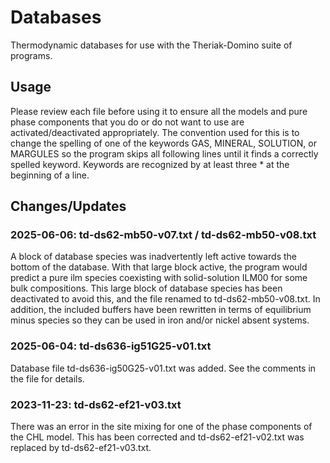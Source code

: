 # Databases
Thermodynamic databases for use with the Theriak-Domino suite of programs.

## Usage
Please review each file before using it to ensure all the models and pure phase components that you do or do not want to use are activated/deactivated appropriately. The convention used for this is to change the spelling of one of the keywords GAS, MINERAL, SOLUTION, or MARGULES so the program skips all following lines until it finds a correctly spelled keyword. Keywords are recognized by at least three * at the beginning of a line.

## Changes/Updates

### 2025-06-06: td-ds62-mb50-v07.txt / td-ds62-mb50-v08.txt
A block of database species was inadvertently left active towards the bottom of the database.
With that large block active, the program would predict a pure ilm species coexisting with solid-solution
ILM00 for some bulk compositions. This large block of database species has been deactivated to avoid this,
and the file renamed to td-ds62-mb50-v08.txt. In addition, the included buffers have been rewritten in terms
of equilibrium minus species so they can be used in iron and/or nickel absent systems.
### 2025-06-04: td-ds636-ig51G25-v01.txt
Database file td-ds636-ig50G25-v01.txt was added. See the comments in the file for details.
### 2023-11-23: td-ds62-ef21-v03.txt
There was an error in the site mixing for one of the phase components of the CHL model. This has been corrected and td-ds62-ef21-v02.txt was replaced by td-ds62-ef21-v03.txt.
